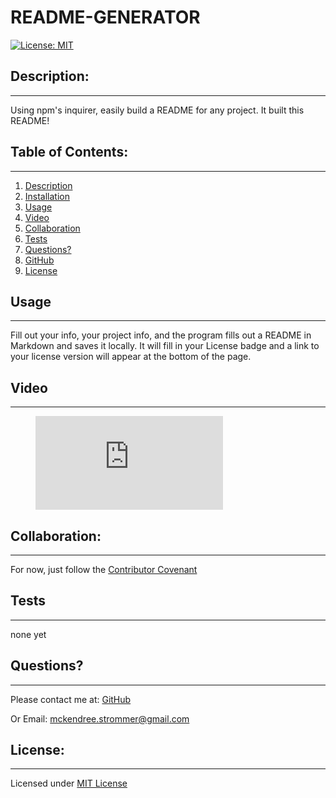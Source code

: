 # README-GENERATOR

[![License: MIT](https://img.shields.io/badge/License-MIT-yellow.svg)](https://opensource.org/licenses/MIT)

## Description:

---

Using npm's inquirer, easily build a README for any project. It built this README!

## Table of Contents:

---

1. [Description](#description)
2. [Installation](#installation)
3. [Usage](#usage)
4. [Video](#video)
5. [Collaboration](#collaboration)
6. [Tests](#tests)
7. [Questions?](#questions?)
8. [GitHub](#gitHub)
9. [License](#license)

## Usage

---

Fill out your info, your project info, and the program fills out a README in Markdown and saves it locally. It will fill in your License badge and a link to your license version will appear at the bottom of the page.

## Video

---

  <figure class="video_container">
  <iframe src="https://drive.google.com/file/d/1lNHLrZVAC1zi4APS4IzyM-p5UN6NPM0U/view" frameborder="0" allowfullscreen="true"> </iframe>
  </figure>

## Collaboration:

---

For now, just follow the [Contributor Covenant](https://www.contributor-covenant.org/)

## Tests

---

none yet

## Questions?

---

Please contact me at:
[GitHub](https://github.com/Windowmac)

Or Email:
<mckendree.strommer@gmail.com>

## License:

---

Licensed under [MIT License](https://opensource.org/licenses/MIT)
